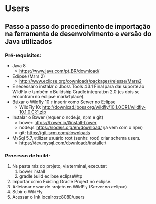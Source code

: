 # Users

## Passo a passo do procedimento de importação na ferramenta de desenvolvimento e versão do Java utilizados
### Pré-requisitos:
* Java 8
	* https://www.java.com/pt_BR/download/
* Eclipse (Mars 2)
	* http://www.eclipse.org/downloads/packages/release/Mars/2
* É necessário instalar o Jboss Tools 4.3.1 Final para dar suporte ao WildFly e também o Buildship Gradle integration 2.0 (os dois se encontram no eclipse marketplace).
* Baixar o Wildfly 10 e inserir como Server no Eclipse
	* WildFly 10: http://download.jboss.org/wildfly/10.1.0.CR1/wildfly-10.1.0.CR1.zip
* Instalar o Bower (requer o node.js, npm e git)
	* bower: https://bower.io/#install-bower
	* node.js: https://nodejs.org/en/download/ (já vem com o npm)
	* git: https://git-scm.com/downloads
* MySql 5.7, utilizar usuário root (senha: root) criar schema users.
	* https://dev.mysql.com/downloads/installer/
### Processo de build:
1. Na pasta raiz do projeto, via terminal, executar:
	1. bower install
	1. gradle build eclipse eclipseWtp
2. Importar como Existing Gradle Project no eclipse.
3. Adicionar o war do projeto no WildFly (Server no eclipse) 
4. Subir o WildFly
5. Acessar o link localhost:8080/users
